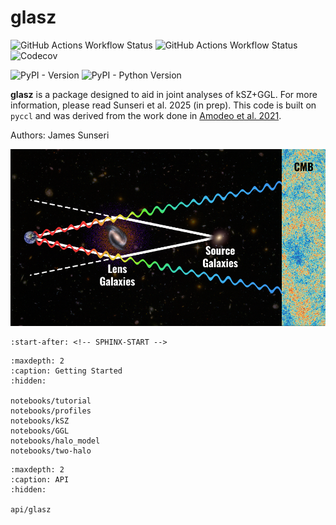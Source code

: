 # glasz

![GitHub Actions Workflow Status](https://img.shields.io/github/actions/workflow/status/James11222/glasz/ci.yml?logo=Github&label=CI)
![GitHub Actions Workflow Status](https://img.shields.io/github/actions/workflow/status/James11222/glasz/cd.yml)
![Codecov](https://img.shields.io/codecov/c/github/James11222/glasz?logo=Codecov)

![PyPI - Version](https://img.shields.io/pypi/v/glasz)
![PyPI - Python Version](https://img.shields.io/pypi/pyversions/glasz)

**glasz** is a package designed to aid in joint analyses of kSZ+GGL. For more information, please read Sunseri et al. 2025 (in prep). This code is built on `pyccl` and was derived from the work done in [Amodeo et al. 2021](https://arxiv.org/pdf/2009.05558).

Authors: James Sunseri

![diagram of kSZ+GGL](./images/Lensing_Diagram.png)

```{include} ../README.md
:start-after: <!-- SPHINX-START -->
```

```{toctree}
:maxdepth: 2
:caption: Getting Started
:hidden:

notebooks/tutorial
notebooks/profiles
notebooks/kSZ
notebooks/GGL
notebooks/halo_model
notebooks/two-halo
```

```{toctree}
:maxdepth: 2
:caption: API
:hidden:

api/glasz
```